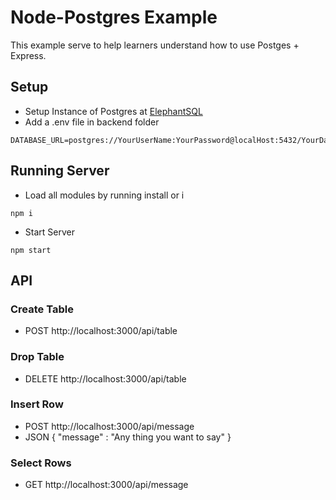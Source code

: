 # Node-Postgres Example

This example serve to help learners understand how to use Postges + Express.

## Setup 
* Setup Instance of Postgres at [ElephantSQL](https://www.elephantsql.com/)
* Add a .env file in backend folder
```
DATABASE_URL=postgres://YourUserName:YourPassword@localHost:5432/YourDatabaseName
```

## Running Server
* Load all modules by running install or i
```
npm i
```
* Start Server
```
npm start
```

## API
### Create Table
* POST http://localhost:3000/api/table

### Drop Table
* DELETE http://localhost:3000/api/table

### Insert Row
* POST http://localhost:3000/api/message
* JSON { "message" : "Any thing you want to say" }

### Select Rows
* GET http://localhost:3000/api/message